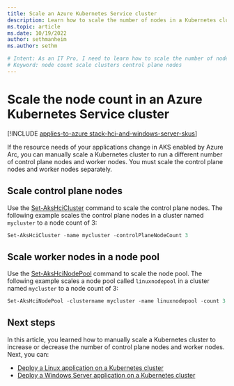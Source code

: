 ```yaml
---
title: Scale an Azure Kubernetes Service cluster
description: Learn how to scale the number of nodes in a Kubernetes cluster in AKS enabled by Azure Arc.
ms.topic: article
ms.date: 10/19/2022
author: sethmanheim
ms.author: sethm 

# Intent: As an IT Pro, I need to learn how to scale the number of nodes in an AKS cluster in order to run control plane nodes and worker nodes.
# Keyword: node count scale clusters control plane nodes
---
```


# Scale the node count in an Azure Kubernetes Service cluster

[!INCLUDE [applies-to-azure stack-hci-and-windows-server-skus](includes/aks-hci-applies-to-skus/aks-hybrid-applies-to-azure-stack-hci-windows-server-sku.md)]

If the resource needs of your applications change in AKS enabled by Azure Arc, you can manually scale a Kubernetes cluster to run a different number of control plane nodes and worker nodes. You must scale the control plane nodes and worker nodes separately.

## Scale control plane nodes

Use the [Set-AksHciCluster](./reference/ps/set-akshcicluster.md) command to scale the control plane nodes. The following example scales the control plane nodes in a cluster named `mycluster` to a node count of 3:

```powershell
Set-AksHciCluster -name mycluster -controlPlaneNodeCount 3
```

## Scale worker nodes in a node pool

Use the [Set-AksHciNodePool](./reference/ps/set-akshcinodepool.md) command to scale the node pool. The following example scales a node pool called `linuxnodepool` in a cluster named `mycluster` to a node count of 3:

```powershell
Set-AksHciNodePool -clustername mycluster -name linuxnodepool -count 3
```

## Next steps

In this article, you learned how to manually scale a Kubernetes cluster to increase or decrease the number of control plane nodes and worker nodes. Next, you can:

- [Deploy a Linux application on a Kubernetes cluster](./deploy-linux-application.md)
- [Deploy a Windows Server application on a Kubernetes cluster](./deploy-windows-application.md)
